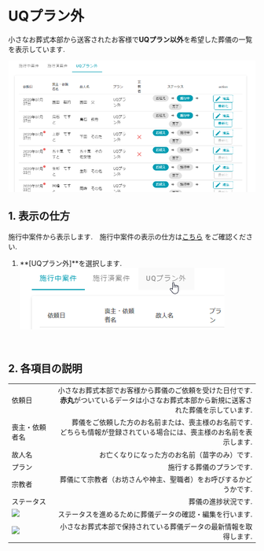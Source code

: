 # UQプラン外

小さなお葬式本部から送客されたお客様で**UQプラン以外**を希望した葬儀の一覧を表示しています.

 ![施行済案件](../asset/image/funeral_list/funeral_list_not_UQ_plan.png)
<br>

## 1. 表示の仕方  
施行中案件から表示します.　施行中案件の表示の仕方は[こちら](../yet/#1) をご確認ください.   

1. **[UQプラン外]**を選択します.   
 ![UQプラン外](../asset/image/funeral_list/select_funeral_list_not_UQ_plan.png)
<br>
  

  
## 2. 各項目の説明

|||
|:---------|------------------:|
|依頼日|小さなお葬式本部でお客様から葬儀のご依頼を受けた日付です.<br>**赤丸**がついているデータは小さなお葬式本部から新規に送客された葬儀を示しています.|
|喪主・依頼者名|葬儀をご依頼した方のお名前または、喪主様のお名前です.<br>どちらも情報が登録されている場合には、喪主様のお名前を表示します.|
|故人名|お亡くなりになった方のお名前（苗字のみ）です.|
|プラン|施行する葬儀のプランです.|
|宗教者|葬儀にて宗教者（お坊さんや神主、聖職者）をお呼びするかどうかです.|
|ステータス|葬儀の進捗状況です.|
|<img src="../../asset/image/funeral_list/icon_edit.png">|ステータスを進めるために葬儀データの確認・編集を行います.|
|<img src="../../asset/image/funeral_list/icon_refresh.png">|小さなお葬式本部で保持されている葬儀データの最新情報を取得します.|